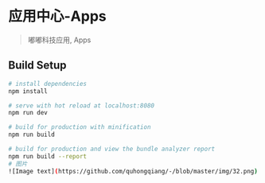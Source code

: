 # 应用中心-Apps

> 嘟嘟科技应用, Apps

## Build Setup

``` bash
# install dependencies
npm install

# serve with hot reload at localhost:8080
npm run dev

# build for production with minification
npm run build

# build for production and view the bundle analyzer report
npm run build --report
# 图片
![Image text](https://github.com/quhongqiang/-/blob/master/img/32.png)
```
